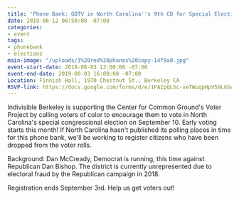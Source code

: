 ```yaml
---
title: 'Phone Bank: GOTV in North Carolina''s 9th CD for Special Election!'
date: 2019-06-12 06:50:00 -07:00
categories:
- event
tags:
- phonebank
- elections
main-image: "/uploads/3%20red%20phones%20copy-14f9a0.jpg"
event-start-date: 2019-08-03 13:00:00 -07:00
event-end-date: 2019-08-03 16:00:00 -07:00
Location: Finnish Hall, 1970 Chestnut St., Berkeley CA
RSVP-link: https://docs.google.com/forms/d/e/1FAIpQLSc-veTWuqpHpV59LGSePG2r-9PX0fjJsV3NA7EMRWJWOJEobQ/viewform
---
```


Indivisible Berkeley is supporting the Center for Common Ground's Voter Project by calling voters of color to encourage them to vote in North Carolina's special congressional election on September 10.  Early voting starts this month! If North Carolina hasn't published its polling places in time for this phone bank, we'll be working to register citizens who have been dropped from the voter rolls.

Background: Dan McCready, Democrat is running, this time against Republican Dan Bishop.  The district is currently unrepresented due to electoral fraud by the Republican campaign in 2018. 

Registration ends September 3rd. Help us get voters out!